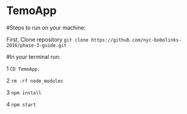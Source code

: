 # TemoApp

#Steps to run on your machine:

First, Clone repository
`git clone https://github.com/nyc-bobolinks-2016/phase-3-guide.git`

#In your terminal run:

1 `CD TemoApp.`

2 `rm -rf node_modules`

3 `npm install`

4 `npm start`

